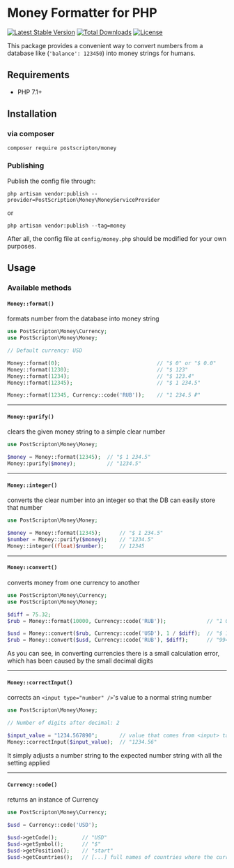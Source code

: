 # Money Formatter for PHP
[![Latest Stable Version](https://img.shields.io/packagist/v/postscripton/money.svg)](https://packagist.org/packages/postscripton/money)
[![Total Downloads](https://img.shields.io/packagist/dt/postscripton/money.svg)](https://packagist.org/packages/postscripton/money)
[![License](https://img.shields.io/packagist/l/postscripton/money)](https://packagist.org/packages/postscripton/money)

This package provides a convenient way to convert numbers from a database like (`'balance': 123450`) into money strings for humans.

## Requirements
+ PHP 7.1+

## Installation
### via composer
```console
composer require postscripton/money 
```
### Publishing
Publish the config file through:
```console
php artisan vendor:publish --provider=PostScription\Money\MoneyServiceProvider
```
or
```console
php artisan vendor:publish --tag=money
```

After all, the config file at `config/money.php` should be modified for your own purposes. 

## Usage

### Available methods

#### `Money::format()`
formats number from the database into money string

```php
use PostScripton\Money\Currency;
use PostScripton\Money\Money;

// Default currency: USD

Money::format(0);                               // "$ 0" or "$ 0.0"
Money::format(1230);                            // "$ 123"
Money::format(1234);                            // "$ 123.4"
Money::format(12345);                           // "$ 1 234.5"

Money::format(12345, Currency::code('RUB'));    // "1 234.5 ₽"
```

---

#### `Money::purify()`
clears the given money string to a simple clear number 

```php
use PostScripton\Money\Money;

$money = Money::format(12345);  // "$ 1 234.5"
Money::purify($money);          // "1234.5"
```

---

#### `Money::integer()`
converts the clear number into an integer so that the DB can easily store that number

```php
use PostScripton\Money\Money;

$money = Money::format(12345);      // "$ 1 234.5"
$number = Money::purify($money);    // "1234.5"
Money::integer((float)$number);     // 12345
```

---

#### `Money::convert()`
converts money from one currency to another

```php
use PostScripton\Money\Currency;
use PostScripton\Money\Money;

$diff = 75.32;
$rub = Money::format(10000, Currency::code('RUB'));             // "1 000 ₽"

$usd = Money::convert($rub, Currency::code('USD'), 1 / $diff);  // "$ 13.2"
$rub = Money::convert($usd, Currency::code('RUB'), $diff);      // "994.2 ₽"
```
As you can see, in converting currencies there is a small calculation error, which has been caused by the small decimal digits

---

#### `Money::correctInput()`
corrects an `<input type="number" />`'s value to a normal string number

```php
use PostScripton\Money\Money;

// Number of digits after decimal: 2

$input_value = "1234.567890";       // value that comes from <input> tag
Money::correctInput($input_value);  // "1234.56"
```
It simply adjusts a number string to the expected number string with all the setting applied

---

#### `Currency::code()`
returns an instance of Currency

```php
use PostScripton\Money\Currency;

$usd = Currency::code('USD');

$usd->getCode();        // "USD"
$usd->getSymbol();      // "$"
$usd->getPosition();    // "start"
$usd->getCountries();   // [...] full names of countries where the currency is being used
```
